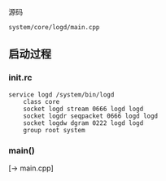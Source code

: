 

源码

    system/core/logd/main.cpp

## 启动过程

### init.rc

    service logd /system/bin/logd
        class core
        socket logd stream 0666 logd logd
        socket logdr seqpacket 0666 logd logd
        socket logdw dgram 0222 logd logd
        group root system

### main()
[-> main.cpp]
